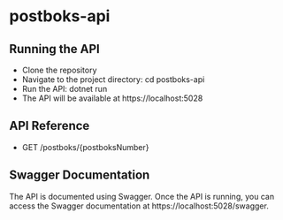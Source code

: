 # postboks-api

## Running the API
- Clone the repository
- Navigate to the project directory: cd postboks-api
- Run the API: dotnet run
- The API will be available at https://localhost:5028

## API Reference
- GET /postboks/{postboksNumber}

## Swagger Documentation
The API is documented using Swagger. Once the API is running, you can access the Swagger documentation at https://localhost:5028/swagger.
